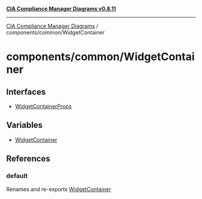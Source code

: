 [**CIA Compliance Manager Diagrams v0.8.11**](../../../README.md)

***

[CIA Compliance Manager Diagrams](../../../modules.md) / components/common/WidgetContainer

# components/common/WidgetContainer

## Interfaces

- [WidgetContainerProps](interfaces/WidgetContainerProps.md)

## Variables

- [WidgetContainer](variables/WidgetContainer.md)

## References

### default

Renames and re-exports [WidgetContainer](variables/WidgetContainer.md)
